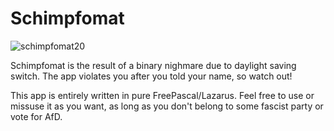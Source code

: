 # Schimpfomat
![schimpfomat20](https://user-images.githubusercontent.com/23148422/55546461-aa7c4280-56cf-11e9-8f61-e1750f6e46aa.JPG)

Schimpfomat is the result of a binary nighmare due to daylight saving switch. The app violates you after you told your name, so watch out!

This app is entirely written in pure FreePascal/Lazarus. Feel free to use or missuse it as you want, as long as you don't belong to some fascist party or vote for AfD.
